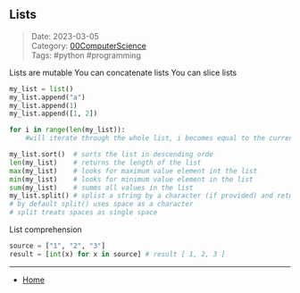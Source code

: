 ## Lists
 
>Date: 2023-03-05   
>Category: [00ComputerScience](links/00ComputerScience.md)  
>Tags: #python #programming  

Lists are mutable
You can concatenate lists
You can slice lists
```python
my_list = list()
my_list.append("a")
my_list.append(1)
my_list.append([1, 2])

for i in range(len(my_list)):
	#will iterate through the whole list, i becomes equal to the current index

my_list.sort()  # sorts the list in descending orde
len(my_list)    # returns the length of the list
max(my_list)    # looks for maximum value element int the list
min(my_list)    # looks for minimum value element in the list
sum(my_list)    # summs all values in the list
my_list.split() # splist a string by a character (if provided) and returning a list
# by default split() uses space as a character
# split treats spaces as single space
```

List comprehension
```python
source = ["1", "2", "3"]
result = [int(x) for x in source] # result [ 1, 2, 3 ]
```

---
- [Home](https://heartthymes.github.io)